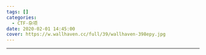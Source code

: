 ```yaml
---
tags: []
categories:
  - CTF-杂项
date: 2020-02-01 14:45:00
cover: https://w.wallhaven.cc/full/39/wallhaven-398epy.jpg
---
```


---
